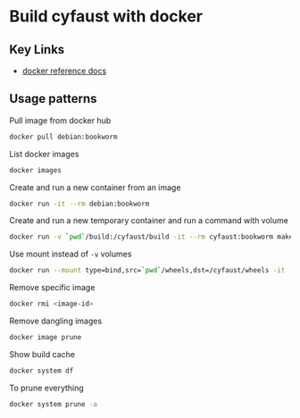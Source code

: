 # Build cyfaust with docker

## Key Links

- [docker reference docs](https://docs.docker.com/reference/)


## Usage patterns

Pull image from docker hub

```bash
docker pull debian:bookworm
```

List docker images

```bash
docker images
```






Create and run a new container from an image

```bash
docker run -it --rm debian:bookworm
```

Create and run a new temporary container and run a command with volume

```bash
docker run -v `pwd`/build:/cyfaust/build -it --rm cyfaust:bookworm make
```

Use mount instead of `-v` volumes

```bash
docker run --mount type=bind,src=`pwd`/wheels,dst=/cyfaust/wheels -it --rm cyfaust:bookwork make wheel
```


Remove specific image

```bash
docker rmi <image-id>
```


Remove dangling images

```bash
docker image prune
```

Show build cache

```bash
docker system df
```

To prune everything

```bash
docker system prune -a
```

